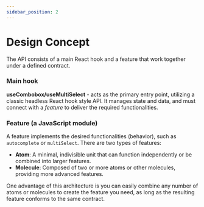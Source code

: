 ```yaml
---
sidebar_position: 2
---
```


# Design Concept

The API consists of a main React hook and a feature that work together under a defined contract.

### Main hook

**useCombobox/useMultiSelect** - acts as the primary entry point, utilizing a classic headless React hook style API. It manages state and data, and must connect with a _feature_ to deliver the required functionalities.

### Feature (a JavaScript module)

A feature implements the desired functionalities (behavior), such as `autocomplete` or `multiSelect`. There are two types of features:

- **Atom**: A minimal, indivisible unit that can function independently or be combined into larger features.
- **Molecule**: Composed of two or more atoms or other molecules, providing more advanced features.

One advantage of this architecture is you can easily combine any number of atoms or molecules to create the feature you need, as long as the resulting feature conforms to the same contract.
